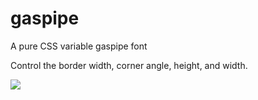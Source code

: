 # gaspipe
A pure CSS variable gaspipe font

Control the border width, corner angle, height, and width.

![](img/water.gif)